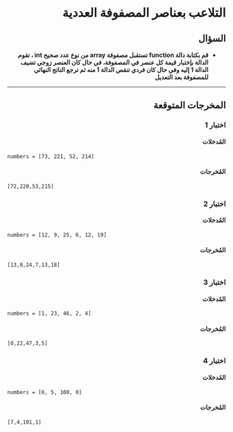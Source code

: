 # <div dir="rtl">التلاعب بعناصر المصفوفة العددية</div>

## <div dir="rtl">السؤال</div>

<ul dir="rtl">
<li>
<b>
قم بكتابة دالة function تستقبل مصفوفة array من نوع عدد صحيح int ، تقوم الدالة بإختبار قيمة كل عنصر في المصفوفة، في حال كان العنصر زوجي تضيف الدالة 1 إليه وفي حال كان فردي تنقص الدالة 1 منه ثم ترجع الناتج النهائي للمصفوفة بعد التعديل
</b>
</li>
</ul>

---

## <div dir="rtl">المخرجات المتوقعة</div>

### <div dir="rtl">اختبار 1</div>

#### <div dir="rtl">المُدخلات</div>

```text
numbers = [73, 221, 52, 214]
```

#### <div dir="rtl">المُخرجات</div>

```text
[72,220,53,215]
```

### <div dir="rtl">اختبار 2</div>

#### <div dir="rtl">المُدخلات</div>

```text
numbers = [12, 9, 25, 6, 12, 19]
```

#### <div dir="rtl">المُخرجات</div>

```text
[13,8,24,7,13,18]
```

### <div dir="rtl">اختبار 3</div>

#### <div dir="rtl">المُدخلات</div>

```text
numbers = [1, 23, 46, 2, 4]
```

#### <div dir="rtl">المُخرجات</div>

```text
[0,22,47,3,5]
```

### <div dir="rtl">اختبار 4</div>

#### <div dir="rtl">المُدخلات</div>

```text
numbers = [6, 5, 100, 0]
```

#### <div dir="rtl">المُخرجات</div>

```text
[7,4,101,1]
```